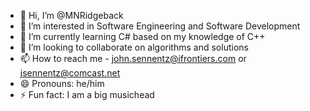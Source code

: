 - 👋 Hi, I’m @MNRidgeback
- 👀 I’m interested in Software Engineering and Software Development
- 🌱 I’m currently learning C# based on my knowledge of C++
- 💞️ I’m looking to collaborate on algorithms and solutions 
- 📫 How to reach me - john.sennentz@ifrontiers.com or jsennentz@comcast.net
- 😄 Pronouns: he/him
- ⚡ Fun fact: I am a big musichead

<!---
MNRidgeback/MNRidgeback is a ✨ special ✨ repository because its `README.md` (this file) appears on your GitHub profile.
You can click the Preview link to take a look at your changes.
--->
